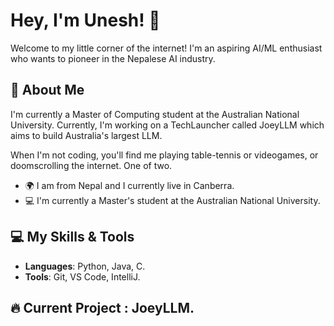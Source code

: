 # Hey, I'm Unesh! 👋

Welcome to my little corner of the internet! I'm an aspiring AI/ML enthusiast who wants to pioneer in the Nepalese AI industry.

## 🚀 About Me

I'm currently a Master of Computing student at the Australian National University. Currently, I'm working on a TechLauncher called JoeyLLM which aims to build Australia's largest LLM.

When I'm not coding, you'll find me playing table-tennis or videogames, or doomscrolling the internet. One of two.

- 🌍 I am from Nepal and I currently live in Canberra.
- 💻 I'm currently a Master's student at the Australian National University.
  

## 💻 My Skills & Tools

- **Languages**: Python, Java, C.
- **Tools**: Git, VS Code, IntelliJ.

## 🔥 Current Project : JoeyLLM.







